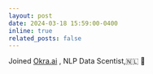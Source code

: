 ```yaml
---
layout: post
date: 2024-03-18 15:59:00-0400
inline: true
related_posts: false
---
```


Joined <a href="https://okra.ai/"> Okra.ai</a> , NLP Data Scentist,🇳🇱 🎉